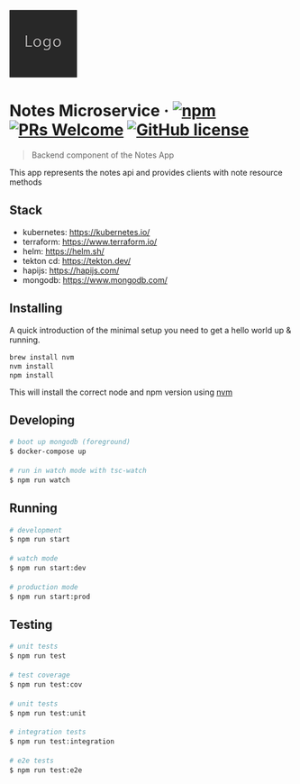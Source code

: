 ![Logo of the project](./repo/logo.sample.png)

# Notes Microservice &middot; [![npm](https://img.shields.io/npm/v/npm.svg)](https://www.npmjs.com/package/npm) [![PRs Welcome](https://img.shields.io/badge/PRs-welcome-brightgreen.svg)](http://makeapullrequest.com) [![GitHub license](https://img.shields.io/badge/license-MIT-blue.svg)](https://github.com/your/your-project/blob/master/LICENSE)
> Backend component of the Notes App

This app represents the notes api and provides clients with note resource methods

## Stack
- kubernetes: https://kubernetes.io/
- terraform: https://www.terraform.io/
- helm: https://helm.sh/
- tekton cd: https://tekton.dev/
- hapijs: https://hapijs.com/
- mongodb: https://www.mongodb.com/

## Installing

A quick introduction of the minimal setup you need to get a hello world up &
running.

```shell
brew install nvm
nvm install
npm install
```

This will install the correct node and npm version using [nvm](https://github.com/nvm-sh/nvm)

## Developing
```bash
# boot up mongodb (foreground)
$ docker-compose up

# run in watch mode with tsc-watch
$ npm run watch
```

## Running
```bash
# development
$ npm run start

# watch mode
$ npm run start:dev

# production mode
$ npm run start:prod
```

## Testing

```bash
# unit tests
$ npm run test

# test coverage
$ npm run test:cov

# unit tests
$ npm run test:unit

# integration tests
$ npm run test:integration

# e2e tests
$ npm run test:e2e
```
